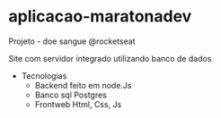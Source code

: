 # aplicacao-maratonadev

Projeto - doe sangue @rocketseat

Site com servidor integrado utilizando banco de dados
* Tecnologias
  - Backend feito em node.Js
  - Banco sql Postgres
  - Frontweb Html, Css, Js
